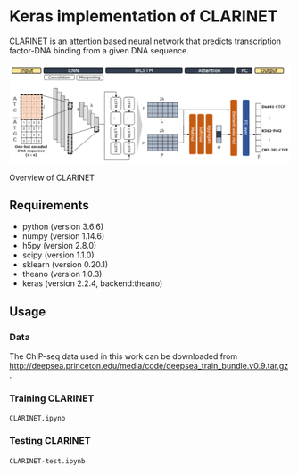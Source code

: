 # Keras implementation of CLARINET
CLARINET is an attention based neural network that predicts transcription factor-DNA binding from a given DNA sequence.

![model image](CLARINET_fig.PNG)

  Overview of CLARINET

## Requirements
- python (version 3.6.6)
- numpy (version 1.14.6)
- h5py (version 2.8.0)
- scipy (version 1.1.0)
- sklearn (version 0.20.1)
- theano (version 1.0.3)
- keras (version 2.2.4, backend:theano)

## Usage
### Data
The ChIP-seq data used in this work can be downloaded from <http://deepsea.princeton.edu/media/code/deepsea_train_bundle.v0.9.tar.gz>.

### Training CLARINET
`CLARINET.ipynb`

### Testing CLARINET
`CLARINET-test.ipynb`
